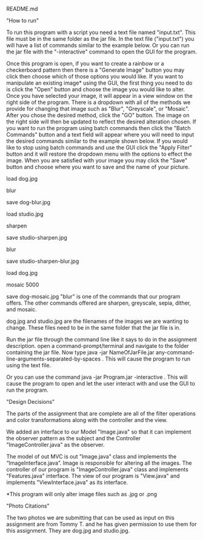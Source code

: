 README.md

"How to run"

To run this program with a script you need a text file named "input.txt". This file must be in the same folder as the jar file. In the text file ("input.txt") you will have a list of commands similar to the example below. Or you can run the jar file with the "-interactive" command to open the GUI for the program.

Once this program is open, if you want to create a rainbow or a checkerboard pattern then there is a "Generate Image" button you may click then choose which of those options you would like. If you want to manipulate an existing image* using the GUI, the first thing you need to do is click the "Open" button and choose the image you would like to alter. Once you have selected your image, it will appear in a view window on the right side of the program. There is a dropdown with all of the methods we provide for changing that image such as "Blur", "Greyscale", or "Mosaic". After you chose the desired method, click the "GO" button. The image on the right side will then be updated to reflect the desired alteration chosen. If you want to run the program using batch commands then click the "Batch Commands" button and a text field will appear where you will need to input the desired commands similar to the example shown below. If you would like to stop using batch commands and use the GUI click the "Apply Filter" button and it will restore the dropdown menu with the options to effect the image. When you are satisfied with your image you may click the "Save" button and choose where you want to save and the name of your picture.

load dog.jpg

blur

save dog-blur.jpg

load studio.jpg

sharpen

save studio-sharpen.jpg

blur

save studio-sharpen-blur.jpg

load dog.jpg

mosaic 5000

save dog-mosaic.jpg
"blur" is one of the commands that our program offers. The other commands offered are sharpen, greyscale, sepia, dither, and mosaic.

dog.jpg and studio.jpg are the filenames of the images we are wanting to change. These files need to be in the same folder that the jar file is in.

Run the jar file through the command line like it says to do in the assignment description. open a command-prompt/terminal and navigate to the folder containing the jar file. Now type java -jar NameOfJarFile.jar any-command-line-arguments-separated-by-spaces . This will cause the program to run using the text file.

Or you can use the command java -jar Program.jar -interactive . This will cause the program to open and let the user interact with and use the GUI to run the program.

"Design Decisions"

The parts of the assignment that are complete are all of the filter operations and color transformations along with the controller and the view.

We added an interface to our Model "Image.java" so that it can implement the observer pattern as the subject and the Controller "ImageController.java" as the observer.

The model of out MVC is out "Image.java" class and implements the “ImageInterface.java”. Image is responsible for altering all the images. The controller of our program is "ImageController.java" class and implements "Features.java" interface. The view of our program is "View.java" and implements "ViewInterface.java" as its interface.

*This program will only alter image files such as .jpg or .png

"Photo Citations"

The two photos we are submitting that can be used as input on this assignment are from Tommy T. and he has given permission to use them for this assignment. They are dog.jpg and studio.jpg.
